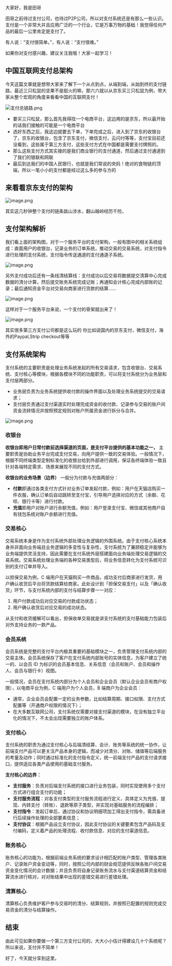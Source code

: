大家好，我是田哥

田哥之前待过支付公司，也待过P2P公司，所以对支付系统还是有那么一些认识。支付是一个非常大并且应用广泛的一个行业，它是万事万物的基础！我觉得任何产品的最后一公里肯定是支付了。

有人说：“支付很简单。”，有人说：“支付很难。” 

如果你对支付感兴趣，建议关注我哦！大家一起学习！

## 中国互联网支付总架构

今天这篇文章就是想带大家来了解下一个从点到点，从端到端，从始到终的支付链路，最近三只松鼠的坚果不是挺火的嘛，那六六就以从京东买三只松鼠为例，带大家从整个宏观的角度来看看中国的互联网支付！

![支付总链路.png](https://p3-juejin.byteimg.com/tos-cn-i-k3u1fbpfcp/bebf806e833f462d84fe1081cb99768b~tplv-k3u1fbpfcp-zoom-in-crop-mark:3024:0:0:0.awebp?)

- 要买三只松鼠，那么首先我得找一个电商平台，这边用的是京东，所以最开始的话我们接触的可能是一个电商平台
- 选好东西之后，我这边就要去下单，下单完成之后，进入到了京东的收银台了，京东的收银台，包含了京东支付，微信支付，云闪付等等，支付宝目前还没看到，这些属于第三方支付，这些支付方式在中国都是需要支付牌照的。
- 那么这些支付方式其实接的是我们商业银行的支付通道，然后通过支付通道到了我们的银联和网联
- 最后到达我们的中国人民银行，也就是我们常说的央妈！绝对的食物链的顶端，所以一笔小小的支付都是经过这么多的参与方的

## 来看看京东支付的架构

![image.png](https://p6-juejin.byteimg.com/tos-cn-i-k3u1fbpfcp/34ef8ce66b024246a57e621aa8c383b1~tplv-k3u1fbpfcp-zoom-in-crop-mark:3024:0:0:0.awebp?)

其实这几秒钟整个支付的链条跋山涉水，翻山越岭经历千险，

## 支付架构解析

我们看上面的架构图，对于一个服务平台的支付架构，一般有图中的相关系统组成：直面用户的收银台，记录业务的订单系统，推动交易的交易系统，对支付指令进行处理的支付系统，支付指令传送通道的支付通道子系统。

![image.png](https://p9-juejin.byteimg.com/tos-cn-i-k3u1fbpfcp/b9894ac15dd74fac989e3bbc4790bec4~tplv-k3u1fbpfcp-zoom-in-crop-mark:3024:0:0:0.awebp?)

另外支付成功后还有一条线清结算线：支付成功以后交易将数据提交清算中心完成数据的清分计算，然后提交账务系统完成记账；再通知会计核心完成内部账的记录；最后通知资金平台对交易向商家进行货款的结算……

![image.png](https://p6-juejin.byteimg.com/tos-cn-i-k3u1fbpfcp/6d4f05ca70ac4974a9a745c24c70a04d~tplv-k3u1fbpfcp-zoom-in-crop-mark:3024:0:0:0.awebp?)

这样对于一个服务平台来说，一个支付的骨架就出来了！

![image.png](https://p9-juejin.byteimg.com/tos-cn-i-k3u1fbpfcp/38f4a06e48f94f04ab5e16a4df16913d~tplv-k3u1fbpfcp-zoom-in-crop-mark:3024:0:0:0.awebp?)

其实很多第三方支付公司都是这么玩的 你比如说国内的京东支付，微信支付，海外的Paypal,Strip checkout等等

## 支付系统架构

支付系统的主要职责是处理业务系统发起的所有交易请求，包含收银台、交易系统、支付核心等模块，根据各模块不同的功能职责，可以将支付系统分为业务层和支付层两部分。

- 业务层负责为业务系统提供收付款的操作界面以及处理业务系统提交的交易请求；
- 支付层负责通过支付渠道实时处理完成资金的收付款、记录参与交易的账户间资金流转情况并按照预定规则对账户所属资金进行拆分与合并。

![image.png](https://p3-juejin.byteimg.com/tos-cn-i-k3u1fbpfcp/705d9dcf208e41f6843bbc00b1e6124f~tplv-k3u1fbpfcp-zoom-in-crop-mark:3024:0:0:0.awebp?)

### 收银台

**收银台即用户日常付款前选择渠道的页面，是支付平台提供的基本功能之一，** 主要职责是协助业务平台完成支付交易，向用户提供一致的交易体验。一般情况下，根据不同终端类型定制标准化的收银台给到外部进行调用，保证各终端体验一致且针对各端特定需求、场景来展现不同的支付方式。

**收银台的业务场景（边界）** 一般分为付款与充值两部分：

- **付款**即通过各类支付方式针对业务订单发起付款，例如：用户在天猫店购买一件衣服，确认订单后自动跳转至支付宝，引导用户选择对应的方式（余额、花呗、银行卡等）进行付款。
- **充值**即用户对账户进行余额充值，例如：用户登录支付宝、微信或其他商户自有钱包系统对账户余额进行充值。

### 交易核心

交易系统本身是作为支付系统外部处理业务逻辑的外围系统。由于支付核心系统本身并非面向业务端且业务逻辑的多变性与复杂性，支付系统为了兼顾稳定并能够为业务端提供灵活支持，因此需要在支付系统外层搭建面向业务端处理交易逻辑的交易系统。交易系统处理业务端的各种交易类型后，将业务信息转化为支付系统可识别的支付订单并导入。

以担保交易为例，C 端用户在天猫购买一件商品，成功支付后商家进行发货，用户确认收货后平台将货款结算给商家。此处设计到「担保交易支付」以及「确认收货」环节，与支付系统内部的支付与结算步骤一一对应：

1. 用户付款成功后对应交易的付款成功状态；
2. 用户确认收货后对应交易的成功状态。

从支付和收货缓解可以看出，担保收单交易就是讲支付系统的支付基础能力包装后对外支持业务的一款产品。

### **会员系统**

会员系统是完整的支付平台内极其重要的基础模块之一，负责管理支付系统内部的交易主体。会员系统保存了客户在支付系统内部账号的实体信息，为客户建立了统一的、以会员 ID 为标识的会员基本信息、关系信息（会员和账户、会员和操作人、会员与银行卡）视图。

一般情况，会员在支付系统内部分为个人会员和企业会员（默认企业会员有商户权限），以电商平台为例，C 端用户为个人会员，B 端商户为企业会员：

- 通常，企业会员会配置一定的业务参数，比如结算周期、接口权限、支付方式配置等（开通商户权限的情况下）；
- 在大多数互联网公司，支付系统仅需要对接支付渠道的模块，在没有独立平台化的情况下，不太会出现需要独立的账户体系。

### **支付核心**

支付系统的职责为通过支付核心与后端清结算、会计、账务等系统的统一协作，让前端支付产品可以更关注产品本身的逻辑，而减少对清分、对账、储值等后端服务的考量及动作；同时通过标准化的支付指令定义，统一前端支付产品的支付请求接口，提供适应各类产品使用的基础支付服务。

**支付核心的边界：**

- **支付服务**：负责对后端支付系统的接口进行业务包装，同时实现使用多个支付方式进行组合支付的功能；
- **支付服务流程**：对各支付类型的支付服务流程进行定义，具体定义为充值、提现、内转支付（转账）、退款等原子类型，并实现对基础服务的流程编排；
- **支付指令**：发起订单后，通过协议和协议明细项加工得出支付指令，需具备进行后续操作处理的全部要素信息；
- **支付协议**：根据产品设立支付协议，因此支付协议的关键要素包含产品码及支付编码，定义着产品的处理流程、收付款信息、对应的支付渠道信息。

### **账务核心**

账务核心的功能为，根据前端业务系统的要求设计相匹配的账户类型、管理各类账户、记录账户资金变动等，同时，按照公司内部的财会规范提供反映各账户间交易资金变化情况的会计数据；并且负责将自身记录账务流水与支付渠道结算资金和结算流水进行核对，对对账结果中出现的差错交易进行差错处理。

### 清算核心

清算核心负责维护客户参与交易时的清分、结算规则，并按照已配置的规则完成交易资金的清分与结算操作。

## 结束

由此可见如果你要做一个第三方支付公司的，大大小小估计得建设几十个系统呢？所以来说，支付并不简单！

好了，今天就分享到这里。